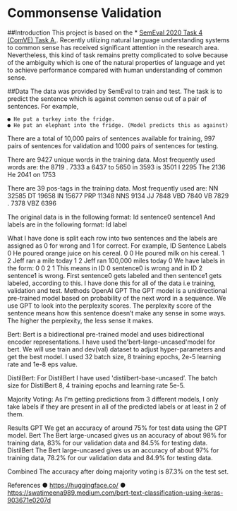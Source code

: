 # Commonsense Validation

##Introduction 
This project is based on the * [SemEval 2020 Task 4 (ComVE) Task A.](https://competitions.codalab.org/competitions/21080). Recently utilizing natural language understanding systems to common sense has received significant attention in the research area. Nevertheless, this kind of task remains pretty complicated to solve because of the ambiguity which is one of the natural properties of language and yet to achieve performance compared with human understanding of common sense.  
 
##Data 
The data was provided by SemEval to train and test. The task is to predict the sentence which is against common sense out of a pair of sentences. For example,
```
● He put a turkey into the fridge. 
● He put an elephant into the fridge. (Model predicts this as against) 
```
 
There are a total of 10,000 pairs of sentences available for training, 997 pairs of  sentences for validation and 1000 pairs of  sentences for testing.  
 
There are 9427 unique words in the training data. Most frequently used words are: the 8719 . 7333 a 6437 to 5650 in 3593 is 3501 I 2295 The 2136 He 2041 on 1753 
 
There are 39 pos-tags in the training data. Most frequently used are: NN 32585 DT 19658 IN 15677 
PRP 11348 NNS 9134 JJ 7848 VBD 7840 VB 7829 . 7378 VBZ 6396 
 
The original data is in the following format: Id sentence0 sentence1 And labels are in the following format: Id label 
 
What I have done is split each row into two sentences and the labels are assigned as 0 for wrong and 1 for correct. For example, ID Sentence Labels 0 He poured orange juice on his cereal. 0 0 He poured milk on his cereal. 1 2 Jeff ran a mile today 1 2 Jeff ran 100,000 miles today 0 We have labels in the form: 0 0 2 1 This means in ID 0 sentence0 is wrong and in ID 2 sentence1 is wrong. First sentence0 gets labeled and then sentence1 gets labeled, according to this. I have done this for all of the data i.e training, validation and test. Methods OpenAI GPT The GPT model is a unidirectional pre-trained model based on probability of the next word in a sequence. We use GPT to look into the perplexity scores. The perplexity score of the sentence means how this sentence doesn’t make any sense in some ways. The higher the perplexity, the less sense it makes. 
 
Bert: Bert is a bidirectional pre-trained model​ ​and uses bidirectional encoder representations. I have used the ​'bert-large-uncased'​model for bert.​ ​We will use train and dev(val) dataset to adjust hyper-parameters and get the best model. I used 32 batch size, 8 training epochs, 2e-5 learning rate and 1e-8 eps value. 
 
DistilBert: For DistilBert I have used ​'distilbert-base-uncased’​. ​The batch size for DistilBert 8, 4 training epochs and learning rate 5e-5. 
 
Majority Voting: As I’m getting predictions from 3 different models, I only take labels if they are present in all of the predicted labels or at least in 2 of them. 
 
Results GPT We get an accuracy of around 75% for test data using the GPT model. Bert The Bert large-uncased gives us an accuracy of about 98% for training data, 83% for our validation data and 84.5% for testing data. DistilBert The Bert large-uncased gives us an accuracy of about 97% for training data, 78.2% for our validation data and 84.9% for testing data. 
 
Combined The accuracy after doing majority voting is 87.3% on the test set. 
 
References ● https://huggingface.co/ 
● https://swatimeena989.medium.com/bert-text-classification-using-keras-903671e0207d 
